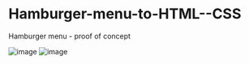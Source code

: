 # Hamburger-menu-to-HTML--CSS

Hamburger menu - proof of concept

![image](https://user-images.githubusercontent.com/108394936/197293835-b53724b4-0424-41ad-92e3-3c5bd779ef3c.png)
![image](https://user-images.githubusercontent.com/108394936/196165953-5d1b12b8-ab20-4355-855a-bd3eeeb0b1db.png)

